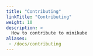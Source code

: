 ```yaml
---
title: "Contributing"
linkTitle: "Contributing"
weight: 10
description: >
  How to contribute to minikube
aliases:
 - /docs/contributing
---
```

